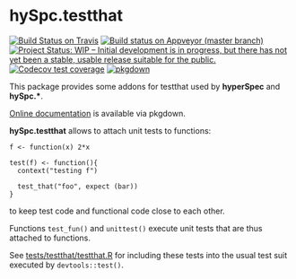 # hySpc.testthat

<!-- badges: start -->
<!--
[![CRAN
status](https://www.r-pkg.org/badges/version/hySpc.testthat)](https://cran.r-project.org/package=hySpc.testthat)
-->
[![Build Status on Travis](https://travis-ci.com/r-hyperspec/hySpc.testthat.svg?branch=master)](https://travis-ci.com/github/r-hyperspec/hySpc.testthat)
[![Build status on Appveyor (master branch)](https://ci.appveyor.com/api/projects/status/n4u2bnaujyqaklrg/branch/master?svg=true)](https://ci.appveyor.com/project/cbeleites/hyspc-testthat/branch/master)
[![Project Status: WIP – Initial development is in progress, but there has not yet been a stable, usable release suitable for the public.](https://www.repostatus.org/badges/latest/wip.svg)](https://www.repostatus.org/#wip)
[![Codecov test coverage](https://codecov.io/gh/r-hyperspec/hySpc.testthat/branch/master/graph/badge.svg)](https://codecov.io/gh/r-hyperspec/hySpc.testthat?branch=master)
[![pkgdown](https://github.com/r-hyperspec/hySpc.testthat/workflows/pkgdown/badge.svg)](https://r-hyperspec.github.io/hySpc.testthat/)
<!-- badges: end -->

This package provides some addons for testthat used by **hyperSpec** and **hySpc.\***.

[Online documentation](https://r-hyperspec.github.io/hySpc.testthat/) is available via pkgdown.

**hySpc.testthat** allows to attach unit tests to  functions:

```{r}
f <- function(x) 2*x

test(f) <- function(){
  context("testing f")
  
  test_that("foo", expect (bar))
}
```

to keep test code and functional code close to each other.

Functions `test_fun()` and `unittest()` execute unit tests that are thus attached to functions.

See [tests/testthat/testthat.R](https://github.com/r-hyperspec/hySpc.testthat/blob/master/tests/testthat/test_attached.R) for including these tests into the usual test suit executed by `devtools::test()`.


